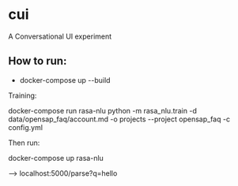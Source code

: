 # cui
A Conversational UI experiment


## How to run:

- docker-compose up --build


Training:
 
docker-compose run rasa-nlu python -m rasa_nlu.train -d data/opensap_faq/account.md -o projects --project opensap_faq -c config.yml

Then run:

docker-compose up rasa-nlu

--> localhost:5000/parse?q=hello
